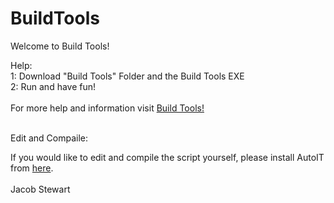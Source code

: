 # BuildTools
<p>
  Welcome to Build Tools!
</p>
<Head>Help:</Head>
<br>
1: Download "Build Tools" Folder and the Build Tools EXE
<br>
2: Run and have fun!
<br>
<br>
For more help and information visit <a href="https://sites.google.com/view/buildtoolsnp/">Build Tools!</a>
<br>
<br>
<p>
  Edit and Compaile:
 </p>
 If you would like to edit and compile the script yourself, please install AutoIT from <a href="https://www.autoitscript.com/site/autoit/downloads/">here</a>. 
 <br>
 <br>
 Jacob Stewart
